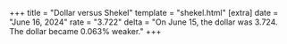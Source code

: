 +++
title = "Dollar versus Shekel"
template = "shekel.html"
[extra]
date = "June 16, 2024"
rate = "3.722"
delta = "On June 15, the dollar was 3.724. The dollar became 0.063% weaker."
+++
